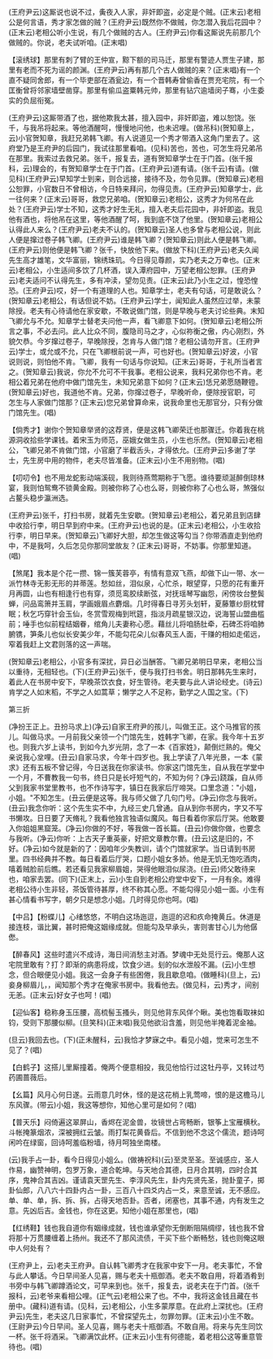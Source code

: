<!-- { "loadSidebar": true } -->
(王府尹云)这厮说也说不过，夤夜入人家，非奸即盗，必定是个贼。(正末云)老相公是何言语，秀才家怎做的贼？(王府尹云)既然你不做贼，你怎潜入我后花园中？(正末云)老相公听小生说，有几个做贼的古人。(王府尹云)你看这厮说先前那几个做贼的。你说，老夫试听咱。(正末唱)

【滚绣球】那里有刺了臂的王仲宣，黥下额的司马迁，那里有警迹人贾生子建，那里有老而不死为谣的颜渊。(王府尹云)再有那几个古人做贼的来？(正末唱)有一个直不疑同舍郎，有一个毕吏部在酒瓮边，有一个晋韩寿曾偷香在贾充宅院，有一个匡衡曾将邻家墙壁凿穿。那里有偷瓜盗粟韩元帅，那里有钻穴逾墙闵子骞，小生委实的负屈衔冤。

(王府尹云)这厮带酒了也，据他欺我太甚，擅入园中，非奸即盗，难以恕饶。张千，与我吊将起来。等他酒醒呵，慢慢地问他，也未迟哩。(做吊科)(贺知章上，云)小官贺知章，我赶兄弟韩飞卿。有人说道见一个秀才带酒入这角门里去了。这府堂乃是王府尹的后园门，我试往那里看咱。(见科)苦也，苦也，可怎生将兄弟吊在那里。我索过去救兄弟。张千，报复去，道有贺知章学士在于门首。(张千报科，云)理会的，有贺知章学士在于门首。(王府尹云)道有请。(张千云)有请。(做见科)(王府尹云)早知学士到来，则合远接，接待不及，勿令见罪。(贺知章云)老相公恕罪，小官数日不曾相访，今日特来拜问，勿得见责。(王府尹云)知章学士，此一往何来？(正末云)哥哥，救您兄弟咱。(贺知章云)老相公，这秀才为何吊在此处？(王府尹云)学士不知，这秀才好生无礼，擅入老夫后花园中，非奸即盗。我见他有酒也，将他吊在这里，等他酒醒了呵，我到底不饶了他里。(贺知章云)老相公认得此人来么？(王府尹云)老夫不认的。(贺知章云)圣人也多曾与老相公说，则此人便是撺过卷子韩飞卿。(王府尹云)谁是韩飞卿？(贺知章云)则此人便是韩飞卿。(王府尹云)则他便是韩飞卿？张千，快放他下来。(做放下科)(王府尹云)老夫久闻先生高才雄笔，文华富丽，锦绣珠玑。今日得见尊颜，实乃老夫之万幸也。(正末云)老相公，小生适间多饮了几杯酒，误入潭府园中，万望老相公恕罪。(王府尹云)老夫适问不认得先生，多有冲渎，望勿见责。(正末云)此乃小生之过，惶恐惶恐。(王府尹云)哎，好一个有道理的人也。知章学士，老夫有句话，可是敢说么？(贺知章云)老相公，有话但说不妨。(王府尹云)学士，闻知此人虽然应过举，未蒙除授。老夫有心待请他在家安歇，不敢说做门馆，则是早晚与老夫讨论些典。末知飞卿允与不允。知章学士替老夫问他一声，看飞卿意下如何。(贺知章云)老相公所言之事，不必去问。此人比众不同，腹隐司马之才，心似祢衡之傲，内心刚烈，外貌欠恭。今岁撺过卷子，早晚除授，怎肯与人做门馆？老相公请勿开言。(王府尹云)学士，或允或不允，只在飞卿根前说一声，可也好也。(贺知章云)好波，小官说则说，则怕他不肯。飞卿，我有一句话与你说知。(正末云)哥哥，于礼所当者言之。(贺知章云)我说，你允不允可不干我事。老相公说来，我料兄弟你也不肯。老相公着兄弟在他府中做门馆先生，未知兄弟意下如何？(正末云)恁兄弟愿随鞭镫。(贺知章云)好也，我道他不肯。兄弟，你撺过卷子，早晚听命，便除授官职，可
怎生与人家做门馆那？(正末云)您兄弟曾算命来，说我命里也无那官分，只有分做门馆先生。(唱)

【倘秀才】谢你个贺知章举贤的这荐贤，便是这韩飞卿荣迁也那骤迁。你着我在桃源洞收拾些学课钱。着宋玉为师范，巫娥女做生员，小生也乐然。(贺知章云)老相公，飞卿兄弟不肯做门馆，小官磨了半截舌头，才得依允。(王府尹云)多谢了学士，先生房中用的物件，老夫尽皆准备。(正末云)小生不用别物。(唱)

【叨叨令】也不用龙蛇影动端溪砚，我则待燕莺期称于飞愿。谁待要顽涎醉倒琼林宴，我则怕鸳鸯不锁黄金殿。则被你称了心也么哥，则被你称了心也么哥，煞强似占鳌头稳步瀛洲选。

(王府尹云)张千，打扫书房，就着先生安歇。(贺知章云)老相公，着兄弟且到店肆中收拾行李，明日早到府中来。(王府尹云)也说的是。(正末云)老相公，小生收拾行李，明日早来。(贺知章云)飞卿好大胆，却怎生做这等勾当？你带酒直走到他府中，不是我呵，久后怎见你那同堂故友？(正末云)哥哥，不妨事。你那里知道。(唱)

【煞尾】我本是个花一攒、锦一簇芙蓉亭，有情有意双飞燕，却做下山一带、水一派竹林寺无影无形的并蒂莲。愁如丝，泪似泉，心忙杀，眼望穿，只愿的花有重开月再圆，山也有相逢行也有穿，须觅鸾胶续断弦，对抚瑶琴写幽怨，闲傍妆台整鬓蝉，问品鸾箫并玉肩，学画娥眉点麝烟。几时得春日寻芳头划轩，夏藤簟纱厨枕臂眠；秋乞巧穿针会玉仙，冬赏雪观梅到玳筵，指淡月疏星银汉边，说海誓山盟曲槛前；唾手也似前程结姻眷，绾角儿夫妻称心愿。藉丝儿将咱肠肚牵，石碑丕将咱肺腑镌，笋条儿也似长安美少年，不能勾花朵儿似春风玉人面，干赚的相如走偌远，窄着我赶上文君则落的这一声喘。

(贺知章云)老相公，小官多有深扰，异日必当酬答。飞卿兄弟明日早来，老相公当以重待，无相轻也。(下)(王府尹云)张千，便与我打扫书舍。明日那韩先生来时，着此人在书房中安下，早晚茶饮衣食，好生管待。老夫要与此人讲论经史。(诗云)肯学之人如末稻，不学之人如蒿草；懒学之人不足称，勤学之人国之宝。(下)

第三折

(净扮王正上。丑扮马求上)(净云)自家王府尹的孩儿，叫做王正。这个马推官的孩儿。叫做马求。一月前我父亲领一个门馆先生，姓韩字飞卿，在家。我今年十五岁也。则我六岁上读书，到如今九岁光阴，念了一本《百家姓》，颠倒烂熟的。俺父亲说我心坌哩。(丑云)自家马求，今年十四岁也。我上学读了八年光景，一本《蒙求》还有五板不曾记得，今日送我在你家读书。你家这门馆先生，自从我在学堂中一个月，不曹教我一句书，终日只是长吁短气的，不知为何？(净云)跷蹊，自从师父到我家书堂里教书，也不作诗写字，镇日在我家后厅啼哭。口里念道："小姐，小姐。"不知怎生。(丑云便是这等。我与师父做了几句门号。(净云)你念与我听。(丑云)我念你听：这个先生实不中，九经三史几曾通。自从到你书房内，字又不写书懒攻。日日要了天脩礼？我看他独言独语似魔风。每日看着你家后厅哭。他敢要入你姐姐黑窟笼。(净云)你做的不好，等我做一首长篇。(丑云)你做你做，也要念与我听。(净云)你听：上古天子重英豪，好把文章教尔曹。(丑云)这是旧的，不好。(净云)如今就是新的了：因咱年少失教训，请个门馆就家学。当日请到书房里。四书经典并不教。每日看着后厅哭，口题小姐女多娇。他是无饥无饱吃酒肉，嘻着贼脸前后瞧。若还看见我家柳眉姐，哭得他眼泪似尿浇。(丑云)师父敢待来也，咱家去罢。(同下)(正末上，云)小生自到老相公府堂中安下，一月有余。难得老相公待小生非轻，茶饭管待甚厚，终不称其心愿。不能勾得见小姐一面。小生有甚心情看书写字，朝夕只是想念小姐。几时得见你也呵。(唱)

【中吕】【粉蝶儿】心绪悠悠，不明白这场迤逗，迤逗的迟和疚命掩黄丘。休道是接连枝，谐比翼，甚时把俺这姻缘成就。但能勾及早承头，害则害甘心儿为他僝僽。

【醉春风】这些时遣兴不成诗，海日间消愁主对酒。梦魂中无处觅行云。俺那人这宅院里敢有？打？即渐的病患将成，饮食少进。刬的似水泄般不漏。(云)小生想念，但合眼便见小姐。我这一会身子有些困倦，我且歇息咱。(做睡科)(旦上，云)妾身柳眉儿，，闻知那个秀才在俺家书房中。我看他去。(做见科，云)秀才，间别无恙。(正末云)好女子也呵！(唱)

【迎仙客】稳称身玉压腰，高梳髻玉搔头，则见他背东风佯个瞅。美也饱看取袜如钧，受则下那腰似柳。(旦笑科)(正末唱)我见他欲沿含羞，则见他半掩着泥金袖。

(旦云)我回去也。(下)(正未醒科，云)我恰才梦寐之中。看见小姐，觉来可怎生不见了？(唱)

【白鹤子】这搭儿里厮撞着。俺两个便意相投，我见他恰行过这牡丹亭，又转过芍药圃蔷薇后。

【幺篇】风月心何日遂。云雨意几时休，怪的是这花梢上乳莺啼，恨的是这檐马儿东风骤。(带云)小姐，我这等想你，知他心里可是如何？(唱)

【普天乐】闷倚遍这翠屏山，香烬在泥金兽，妆镜世占弯畅断，银筝上宝雁横秋。斗帐掩篆烟浓，深被拥红云皱。雨打梨花黄昏后。不信到他不念这个儒流，题诗呵闲吟在绿窗，回诗呵羞临粉墙，待月呵独坐南楼。

(云)我手占一卦，看今日得见小姐么。(做祷祝科)(云)至灵至圣。至诚感应，圣人作易，幽赞神明，包罗万象，道合乾坤。与天地合其德，日月合其明，四时合其序，鬼神合其吉凶。谨请袁天罡先生、李淳风先生，卦内先贤先圣，抛卦童子，掷卦仙郎，八八六十四卦内占一卦，三百八十四爻内占一爻，来意至诚，无不感应。单、单、单，拆、拆、拆，占得天地否卦。否者，闭塞也，其事不通，内有发生之意。先凶后吉。金钱也，你在这更。知他小姐在那里也，(唱)

【红绣鞋】钱也我自道你有姻缘成就，钱也谁承望你无倒断阻隔绸缪，钱也我不曾将那十万贯腰缠着上扬州。我还不了那风流债，干买下些个断畅愁，钱也则俺这眼中人何处有？

(王府尹上，云)老夫王府尹。自认韩飞卿秀才在我家中安下一月。老夫事忙，不曾与此人攀话。今日早间圣人见喜，赐与老夫十瓶御酒。老夫不敢自用，将着酒肴到书旁中与韩飞卿蹲酒论文，可早来到也。张千，报复去，说老夫在于门首。(张千报科，云)老爷来看相公哩。(正气云)老相公来了也。不中，我将这金钱且藏在书册中。(藏科)道有请。(见科，云)老相公，小生多蒙厚意。在此府上深扰也。(王府尹云)先生，老夫这几日家事忙，不曾探望先土，勿罪勿罪。(正末云)小生不敢。(王尉尹云)今日早间。圣人见喜，赐与老夫十瓶御酒。不敢自用。将来与先生同饮一杯。张千将酒采。飞卿满饮此杯。(正末云)小生有何德能，着老相公这等重意管待也。(唱)

